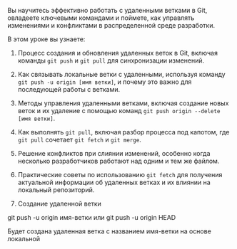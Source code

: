 Вы научитесь эффективно работать с удаленными ветками в Git, овладеете ключевыми командами и поймете, как управлять изменениями и конфликтами в распределенной среде разработки.

В этом уроке вы узнаете:
1. Процесс создания и обновления удаленных веток в Git, включая команды `git push` и `git pull` для синхронизации изменений.
2. Как связывать локальные ветки с удаленными, используя команду `git push -u origin [имя ветки]`, и почему это важно для последующей работы с ветками.
3. Методы управления удаленными ветками, включая создание новых веток и их удаление с помощью команд `git push origin --delete [имя ветки]`.
4. Как выполнять `git pull`, включая разбор процесса под капотом, где `git pull` сочетает `git fetch` и `git merge`.
5. Решение конфликтов при слиянии изменений, особенно когда несколько разработчиков работают над одним и тем же файлом.
6. Практические советы по использованию `git fetch` для получения актуальной информации об удаленных ветках и их влиянии на локальный репозиторий.


1. Создание удаленной ветки

git push -u origin имя-ветки 
или
git push -u origin HEAD

Будет создана удаленная ветка с названием имя-ветки на основе локальной
